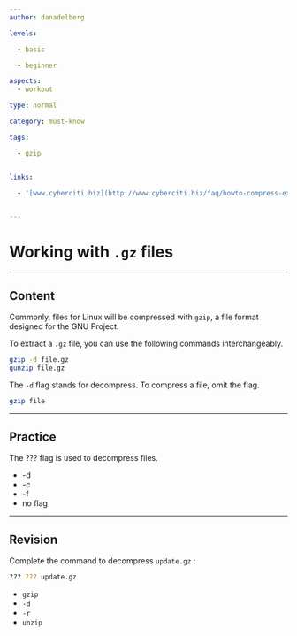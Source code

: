 ```yaml
---
author: danadelberg

levels:

  - basic

  - beginner

aspects:
  - workout

type: normal

category: must-know

tags:

  - gzip


links:

  - '[www.cyberciti.biz](http://www.cyberciti.biz/faq/howto-compress-expand-gz-files/){website}'


---
```


# Working with `.gz` files

---
## Content

Commonly, files for Linux will be compressed with `gzip`, a file format designed for the GNU Project. 

To extract a `.gz` file, you can use the following commands interchangeably.
```bash
gzip -d file.gz 
gunzip file.gz
``` 

The `-d` flag stands for decompress. To compress a file, omit the flag.

```bash
gzip file
```

---
## Practice

The ??? flag is used to decompress files.


* -d
* -c
* -f
* no flag

---
## Revision

Complete the command to decompress `update.gz` :
```bash
??? ??? update.gz
```

* `gzip`
* `-d`
* `-r`
* `unzip`

 
